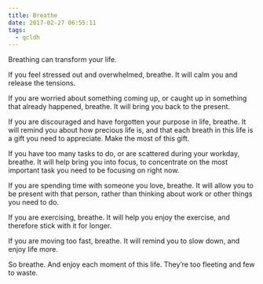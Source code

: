 ```yaml
---
title: Breathe
date: 2017-02-27 06:55:11
tags:
  - qcldh
---
```



Breathing can transform your life.

<!-- more -->
If you feel stressed out and overwhelmed, breathe. It will calm you and release the tensions.

If you are worried about something coming up, or caught up in something that already happened, breathe. It will bring you back to the present.

If you are discouraged and have forgotten your purpose in life, breathe. It will remind you about how precious life is, and that each breath in this life is a gift you need to appreciate. Make the most of this gift.

If you have too many tasks to do, or are scattered during your workday, breathe. It will help bring you into focus, to concentrate on the most important task you need to be focusing on right now.

If you are spending time with someone you love, breathe. It will allow you to be present with that person, rather than thinking about work or other things you need to do.

If you are exercising, breathe. It will help you enjoy the exercise, and therefore stick with it for longer.

If you are moving too fast, breathe. It will remind you to slow down, and enjoy life more.

So breathe. And enjoy each moment of this life. They’re too fleeting and few to waste.

